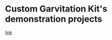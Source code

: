 # Custom Garvitation Kit's demonstration projects

[link](http://paveltimofeev.github.io/Unity-CustomGravitationsKit-Demos)
